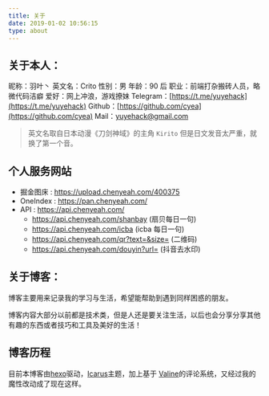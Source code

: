 ```yaml
---
title: 关于
date: 2019-01-02 10:56:15
type: about
---
```


## 关于本人：

昵称：羽叶丶
英文名：Crito
性别：男
年龄：90 后
职业：前端打杂搬砖人员，略微代码洁癖
爱好：网上冲浪，游戏撩妹
Telegram：[https://t.me/yuyehack](https://t.me/yuyehack)
Github：[https://github.com/cyea](https://github.com/cyea)
Mail：yuyehack@gmail.com

> 英文名取自日本动漫《刀剑神域》的主角 `Kirito` 但是日文发音太严重，就换了第一个音。

## 个人服务网站

- 掘金图床 : https://upload.chenyeah.com/400375
- OneIndex : https://pan.chenyeah.com/
- API : https://api.chenyeah.com/
  - https://api.chenyeah.com/shanbay (扇贝每日一句)
  - https://api.chenyeah.com/icba (icba 每日一句)
  - https://api.chenyeah.com/qr?text=&size= (二维码)
  - https://api.chenyeah.com/douyin?url= (抖音去水印)

## 关于博客：

博客主要用来记录我的学习与生活，希望能帮助到遇到同样困惑的朋友。

博客内容大部分以前都是技术类，但是人还是要关注生活，以后也会分享分享其他有趣的东西或者技巧和工具及美好的生活！

## 博客历程

目前本博客由[hexo](https://github.com/hexojs/hexo)驱动，[Icarus](https://github.com/ppoffice/hexo-theme-icarus)主题，加上基于 [Valine](https://valine.js.org/)的评论系统，又经过我的魔性改动成了现在这样。
